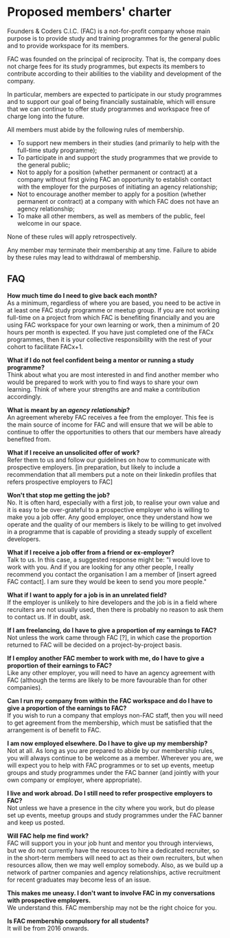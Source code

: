 # Proposed members' charter

Founders & Coders C.I.C. (FAC)  is a not-for-profit company whose main purpose is to provide study and training programmes for the general public and to provide workspace for its members.

FAC was founded on the principal of reciprocity. That is, the company does not charge fees for its study programmes, but expects its members to contribute according to their abilities to the viability and development of the company.

In particular, members are expected to participate in our study programmes and to support our goal of being financially sustainable, which will ensure that we can continue to offer study programmes and workspace free of charge long into the future.

All members must abide by the following rules of membership.

+ To support new members in their studies (and primarily to help with the full-time study programme); 
+ To participate in and support the study programmes that we provide to the general public;
+ Not to apply for a position (whether permanent or contract) at a company without first giving FAC an opportunity to establish contact with the employer for the purposes of initiating an agency relationship;
+ Not to encourage another member to apply for a position (whether permanent or contract) at a company with which FAC does not have an agency relationship;
+ To make all other members, as well as members of the public, feel welcome in our space.

None of these rules will apply retrospectively.

Any member may terminate their membership at any time. Failure to abide by these rules may lead to withdrawal of membership.

## FAQ

**How much time do I need to give back each month?**    
As a minimum, regardless of where you are based, you need to be active in at least one FAC study programme or meetup group.  If you are not working full-time on a project from which FAC is benefiting financially and you are using FAC workspace for your own learning or work, then a minimum of 20 hours per month is expected. If you have just completed one of the FACx programmes, then it is your collective responsibility with the rest of your cohort to facilitate FACx+1.

**What if I do not feel confident being a mentor or running a study programme?**    
Think about what you are most interested in and find another member who would be prepared to work with you to find ways to share your own learning. Think of where your strengths are and make a contribution accordingly.

**What is meant by an *agency relationship*?**    
An agreement whereby FAC receives a fee from the employer. This fee is the main source of income for FAC and will ensure that we will be able to continue to offer the opportunities to others that our members have already benefited from.

**What if I receive an unsolicited offer of work?**    
Refer them to us and follow our guidelines on how to communicate with prospective employers. [in preparation, but likely to include a recommendation that all members put a note on their linkedin profiles that refers prospective employers to FAC]

**Won't that stop me getting the job?**    
No. It is often hard, especially with a first job, to realise your own value and it is easy to be over-grateful to a prospective employer who is willing to make you a job offer. Any good employer, once they understand how we operate and the quality of our members is likely to be willing to get involved in a programme that is capable of  providing a steady supply of excellent developers. 

**What if I receive a job offer from a friend or ex-employer?**    
Talk to us. In this case, a suggested response might be:  "I would love to work with you. And if you are looking for any other people, I really recommend you contact the organisation I am a member of [insert agreed FAC contact]. I am sure they would be keen to send you more people."

**What if I want to apply for a job is in an unrelated field?**    
If the employer is unlikely to hire developers and the job is in a field where recruiters are not usually used, then there is probably no reason to ask them to contact us. If in doubt, ask.

**If I am freelancing, do I have to give a proportion of my earnings to FAC?**    
Not unless the work came through FAC [?], in which case the proportion returned to FAC will be decided on a project-by-project basis.

**If I employ another FAC member to work with me, do I have to give a proportion of their earnings to FAC?**    
Like any other employer, you will need to have an agency agreement with FAC (although the terms are likely to be more favourable than for other companies).

**Can I run my company from within the FAC workspace and do I have to give a proportion of the earnings to FAC?**    
If you wish to run a company that employs non-FAC staff, then you will need to get agreement from the membership, which must be satisfied that the arrangement is of benefit to FAC. 

**I am now employed elsewhere. Do I have to give up my membership?**    
Not at all. As long as you are prepared to abide by our membership rules, you will always continue to be welcome as a member. Wherever you are, we will expect you to help with FAC programmes or to set up events, meetup groups and study programmes under the FAC banner (and jointly with your own company or employer, where appropriate).

**I live and work abroad. Do I still need to refer prospective employers to FAC?**    
Not unless we have a presence in the city where you work, but do please set up events, meetup groups and study programmes under the FAC banner and keep us posted.

**Will FAC help me find work?**    
FAC will support you in your job hunt and mentor you through interviews, but we do not currently have the resources to hire a dedicated recruiter, so in the short-term members will need to act as their own recruiters, but when resources allow, then we may well employ somebody. Also, as we build up a network of partner companies and agency relationships, active recruitment for recent graduates may become less of an issue.

**This makes me uneasy. I don't want to involve FAC in my conversations with prospective employers.**    
We understand this. FAC membership may not be the right choice for you.

**Is FAC membership compulsory for all students?**    
It will be from 2016 onwards.

